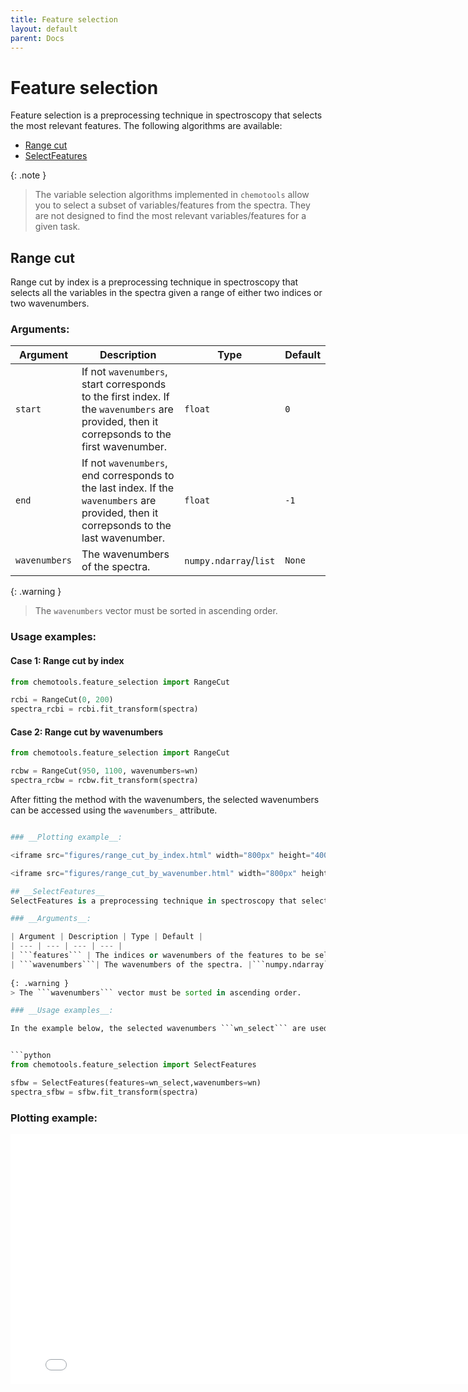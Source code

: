 ```yaml
---
title: Feature selection
layout: default
parent: Docs
---
```


# __Feature selection__
Feature selection is a preprocessing technique in spectroscopy that selects the most relevant features. The following algorithms are available:
- [Range cut](#range-cut)
- [SelectFeatures](#range-cut-by-wavenumber)

{: .note }
> The variable selection algorithms implemented in ```chemotools``` allow you to select a subset of variables/features from the spectra. They are not designed to find the most relevant variables/features for a given task. 

## __Range cut__
Range cut by index is a preprocessing technique in spectroscopy that selects all the variables in the spectra given a range of either two indices or two wavenumbers.

### __Arguments__:

| Argument | Description | Type | Default |
| --- | --- | --- | --- |
| ```start``` | If not ```wavenumbers```, start corresponds to the first index. If the ```wavenumbers``` are provided, then it correpsonds to the first wavenumber. | ```float``` | ```0``` |
| ```end``` | If not ```wavenumbers```, end corresponds to the last index. If the ```wavenumbers``` are provided, then it correpsonds to the last wavenumber. | ```float``` | ```-1``` |
| ```wavenumbers```| The wavenumbers of the spectra. |```numpy.ndarray```/```list```| ```None``` |
    
{: .warning }
> The ```wavenumbers``` vector must be sorted in ascending order.

### __Usage examples__:

#### __Case 1: Range cut by index__

```python
from chemotools.feature_selection import RangeCut

rcbi = RangeCut(0, 200)
spectra_rcbi = rcbi.fit_transform(spectra)
```

#### __Case 2: Range cut by wavenumbers__


```python
from chemotools.feature_selection import RangeCut

rcbw = RangeCut(950, 1100, wavenumbers=wn)
spectra_rcbw = rcbw.fit_transform(spectra)
```

After fitting the method with the wavenumbers, the selected wavenumbers can be accessed using the ```wavenumbers_``` attribute.

```python

### __Plotting example__:

<iframe src="figures/range_cut_by_index.html" width="800px" height="400px" style="border: none;"></iframe>

<iframe src="figures/range_cut_by_wavenumber.html" width="800px" height="400px" style="border: none;"></iframe>

## __SelectFeatures__
SelectFeatures is a preprocessing technique in spectroscopy that selects the most relevant variables. The selected features do not need to be continuous in the spectra, but they can be located at different locations. The algorithm allows selecting the features by imputing a list of indices or wavenumbers.

### __Arguments__:

| Argument | Description | Type | Default |
| --- | --- | --- | --- |
| ```features``` | The indices or wavenumbers of the features to be selected. If ```None``` it will return the entire array. | ```numpy.ndarray```/```list``` | ```None``` |
| ```wavenumbers```| The wavenumbers of the spectra. |```numpy.ndarray```/```list```| ```None``` |
    
{: .warning }
> The ```wavenumbers``` vector must be sorted in ascending order.

### __Usage examples__:

In the example below, the selected wavenumbers ```wn_select``` are used to select the features in the spectra.The selected wavenumbers include features from the beginning, middle and end of the spectra.


```python
from chemotools.feature_selection import SelectFeatures

sfbw = SelectFeatures(features=wn_select,wavenumbers=wn)
spectra_sfbw = sfbw.fit_transform(spectra)
```

### __Plotting example__:

<iframe src="figures/select_features_by_wavenumber.html" width="800px" height="400px" style="border: none;"></iframe>